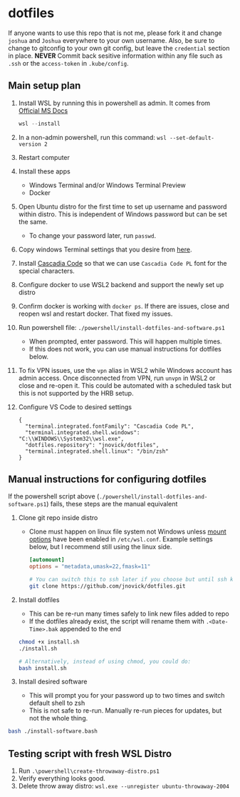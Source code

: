 # dotfiles

If anyone wants to use this repo that is not me, please fork it and change `joshua` and `Joshua` everywhere to your own username.
Also, be sure to change to gitconfig to your own git config, but leave the `credential` section in place.
**NEVER** Commit back sesitive information within any file such as `.ssh` or the `access-token` in `.kube/config`.

## Main setup plan

1. Install WSL by running this in powershell as admin. It comes from [Official MS Docs](https://learn.microsoft.com/en-us/windows/wsl/install)

   ```powershell
   wsl --install
   ```

1. In a non-admin powershell, run this command: `wsl --set-default-version 2`
1. Restart computer
1. Install these apps
   - Windows Terminal and/or Windows Terminal Preview
   - Docker
1. Open Ubuntu distro for the first time to set up username and password within distro. This is independent of Windows password but can be set the same.
   - To change your password later, run `passwd`.
1. Copy windows Terminal settings that you desire from [here](./WindowsTerminalSettings.jsonc).
1. Install [Cascadia Code](https://docs.microsoft.com/en-us/windows/terminal/cascadia-code) so that we can use `Cascadia Code PL` font for the special characters.
1. Configure docker to use WSL2 backend and support the newly set up distro
1. Confirm docker is working with `docker ps`. If there are issues, close and reopen wsl and restart docker. That fixed my issues.
1. Run powershell file: `./powershell/install-dotfiles-and-software.ps1`
   - When prompted, enter password. This will happen multiple times.
   - If this does not work, you can use manual instructions for dotfiles below.
1. To fix VPN issues, use the `vpn` alias in WSL2 while Windows account has admin access. Once disconnected from VPN, run `unvpn` in WSL2 or
   close and re-open it. This could be automated with a scheduled task but this is not supported by the HRB setup.
1. Configure VS Code to desired settings

   ```jsonc
   {
     "terminal.integrated.fontFamily": "Cascadia Code PL",
     "terminal.integrated.shell.windows": "C:\\WINDOWS\\System32\\wsl.exe",
     "dotfiles.repository": "jnovick/dotfiles",
     "terminal.integrated.shell.linux": "/bin/zsh"
   }
   ```

## Manual instructions for configuring dotfiles

If the powershell script above (`./powershell/install-dotfiles-and-software.ps1`) fails, these steps are the manual equivalent

1. Clone git repo inside distro

   - Clone must happen on linux file system not Windows unless [mount options](https://docs.microsoft.com/en-us/windows/wsl/wsl-config#mount-options)
     have been enabled in `/etc/wsl.conf`. Example settings below, but I recommend still using the linux side.

     ```conf
     [automount]
     options = "metadata,umask=22,fmask=11"
     ```

     ```bash
     # You can switch this to ssh later if you choose but until ssh keys are created and added in GitHub, you must use https
     git clone https://github.com/jnovick/dotfiles.git
     ```

2. Install dotfiles

   - This can be re-run many times safely to link new files added to repo
   - If the dotfiles already exist, the script will rename them with `.<Date-Time>.bak` appended to the end

   ```bash
   chmod +x install.sh
   ./install.sh

   # Alternatively, instead of using chmod, you could do:
   bash install.sh
   ```

3. Install desired software
   - This will prompt you for your password up to two times and switch default shell to zsh
   - This is not safe to re-run. Manually re-run pieces for updates, but not the whole thing.

```bash
bash ./install-software.bash
```

## Testing script with fresh WSL Distro

1. Run `.\powershell\create-throwaway-distro.ps1`
1. Verify everything looks good.
1. Delete throw away distro: `wsl.exe --unregister ubuntu-throwaway-2004`
